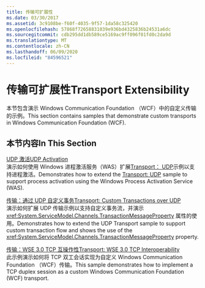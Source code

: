 ```yaml
---
title: 传输可扩展性
ms.date: 03/30/2017
ms.assetid: 3c9108be-f60f-4035-9f57-1da58c325420
ms.openlocfilehash: 57868f72658831039e936bd4325836b24531a6dc
ms.sourcegitcommit: cdb295dd1db589ce5169ac9ff096f01fd0c2da9d
ms.translationtype: MT
ms.contentlocale: zh-CN
ms.lasthandoff: 06/09/2020
ms.locfileid: "84596521"
---
```

# <a name="transport-extensibility"></a><span data-ttu-id="74b3c-102">传输可扩展性</span><span class="sxs-lookup"><span data-stu-id="74b3c-102">Transport Extensibility</span></span>
<span data-ttu-id="74b3c-103">本节包含演示 Windows Communication Foundation （WCF）中的自定义传输的示例。</span><span class="sxs-lookup"><span data-stu-id="74b3c-103">This section contains samples that demonstrate custom transports in Windows Communication Foundation (WCF).</span></span>  
  
## <a name="in-this-section"></a><span data-ttu-id="74b3c-104">本节内容</span><span class="sxs-lookup"><span data-stu-id="74b3c-104">In This Section</span></span>  
 [<span data-ttu-id="74b3c-105">UDP 激活</span><span class="sxs-lookup"><span data-stu-id="74b3c-105">UDP Activation</span></span>](udp-activation.md)  
 <span data-ttu-id="74b3c-106">演示如何使用 Windows 进程激活服务（WAS）扩展[Transport： UDP](transport-udp.md)示例以支持进程激活。</span><span class="sxs-lookup"><span data-stu-id="74b3c-106">Demonstrates how to extend the [Transport: UDP](transport-udp.md) sample to support process activation using the Windows Process Activation Service (WAS).</span></span>  
  
 [<span data-ttu-id="74b3c-107">传输：通过 UDP 自定义事务</span><span class="sxs-lookup"><span data-stu-id="74b3c-107">Transport: Custom Transactions over UDP</span></span>](transport-custom-transactions-over-udp-sample.md)  
 <span data-ttu-id="74b3c-108">演示如何扩展 UDP 传输示例以支持自定义事务流，并演示 <xref:System.ServiceModel.Channels.TransactionMessageProperty> 属性的使用。</span><span class="sxs-lookup"><span data-stu-id="74b3c-108">Demonstrates how to extend the UDP Transport sample to support custom transaction flow and shows the use of the <xref:System.ServiceModel.Channels.TransactionMessageProperty> property.</span></span>  
  
 [<span data-ttu-id="74b3c-109">传输：WSE 3.0 TCP 互操作性</span><span class="sxs-lookup"><span data-stu-id="74b3c-109">Transport: WSE 3.0 TCP Interoperability</span></span>](transport-wse-3-0-tcp-interoperability.md)  
 <span data-ttu-id="74b3c-110">此示例演示如何将 TCP 双工会话实现为自定义 Windows Communication Foundation （WCF）传输。</span><span class="sxs-lookup"><span data-stu-id="74b3c-110">This sample demonstrates how to implement a TCP duplex session as a custom Windows Communication Foundation (WCF) transport.</span></span>
